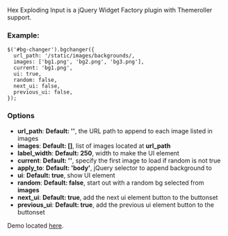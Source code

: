 Hex Exploding Input is a jQuery Widget Factory plugin with Themeroller support.

### Example:
    $('#bg-changer').bgchanger({
      url_path: '/static/images/backgrounds/,
      images: ['bg1.png', 'bg2.png', 'bg3.png'],
      current: 'bg1.png',
      ui: true,
      random: false,
      next_ui: false,
      previous_ui: false,
    });

### Options
 
 * **url_path**: **Default: ''**, the URL path to append to each image listed in images
 * **images**: **Default: []**, list of images located at **url_path** 
 * **label_width**: **Default: 250**, width to make the UI element
 * **current**: **Default: ''**, specify the first image to load if random is not true
 * **apply_to**: **Default: 'body'**, jQuery selector to append background to
 * **ui**: **Default: true**, show UI element
 * **random**: **Default: false**, start out with a random bg selected from **images**
 * **next_ui**: **Default: true**, add the next ui element button to the buttonset
 * **previous_ui**: **Default: true**, add the previous ui element button to the buttonset

Demo located [here](http://dl.dropbox.com/u/21019978/jQuery-Hex-Input/example.html).

